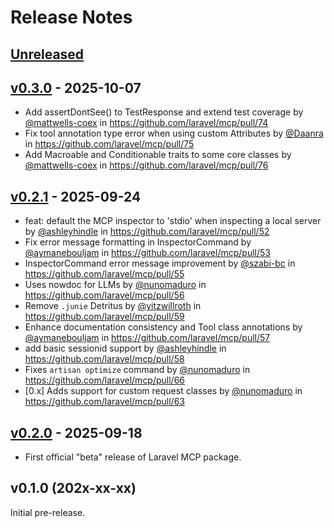 # Release Notes

## [Unreleased](https://github.com/laravel/mcp/compare/v0.3.0...main)

## [v0.3.0](https://github.com/laravel/mcp/compare/v0.2.1...v0.3.0) - 2025-10-07

* Add assertDontSee() to TestResponse and extend test coverage by [@mattwells-coex](https://github.com/mattwells-coex) in https://github.com/laravel/mcp/pull/74
* Fix tool annotation type error when using custom Attributes by [@Daanra](https://github.com/Daanra) in https://github.com/laravel/mcp/pull/75
* Add Macroable and Conditionable traits to some core classes by [@mattwells-coex](https://github.com/mattwells-coex) in https://github.com/laravel/mcp/pull/76

## [v0.2.1](https://github.com/laravel/mcp/compare/v0.2.0...v0.2.1) - 2025-09-24

* feat: default the MCP inspector to 'stdio' when inspecting a local server by [@ashleyhindle](https://github.com/ashleyhindle) in https://github.com/laravel/mcp/pull/52
* Fix error message formatting in InspectorCommand by [@aymanebouljam](https://github.com/aymanebouljam) in https://github.com/laravel/mcp/pull/53
* InspectorCommand error message improvement by [@szabi-bc](https://github.com/szabi-bc) in https://github.com/laravel/mcp/pull/55
* Uses nowdoc for LLMs by [@nunomaduro](https://github.com/nunomaduro) in https://github.com/laravel/mcp/pull/56
* Remove `.junie` Detritus by [@yitzwillroth](https://github.com/yitzwillroth) in https://github.com/laravel/mcp/pull/59
* Enhance documentation consistency and Tool class annotations by [@aymanebouljam](https://github.com/aymanebouljam) in https://github.com/laravel/mcp/pull/57
* add basic sessionid support by [@ashleyhindle](https://github.com/ashleyhindle) in https://github.com/laravel/mcp/pull/58
* Fixes `artisan optimize` command by [@nunomaduro](https://github.com/nunomaduro) in https://github.com/laravel/mcp/pull/66
* [0.x] Adds support for custom request classes by [@nunomaduro](https://github.com/nunomaduro) in https://github.com/laravel/mcp/pull/63

## [v0.2.0](https://github.com/laravel/mcp/compare/v0.1.0...v0.2.0) - 2025-09-18

- First official "beta" release of Laravel MCP package.

## v0.1.0 (202x-xx-xx)

Initial pre-release.
